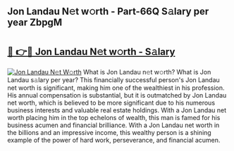 ## Jon Landau N𝚎t w𝚘rth - Part-66Q S𝚊lary per year ZbpgM

# <h2><a href="http://gc46zgz.nevu.top/?p=Jon+Landau">🔗 👉🔴 Jon Landau N𝚎t w𝚘rth - S𝚊lary</a></h2>

[![Jon Landau N𝚎t W𝚘rth](https://i.imgur.com/Oavwk0R.jpeg)](http://gc46zgz.nevu.top/?p=Jon+Landau)
What is Jon Landau n𝚎t w𝚘rth? What is Jon Landau s𝚊lary per year?
This financially successful person's Jon Landau net worth is significant, making him one of the wealthiest in his profession. His annual compensation is substantial, but it is outmatched by Jon Landau net worth, which is believed to be more significant due to his numerous business interests and valuable real estate holdings. With a Jon Landau net worth placing him in the top echelons of wealth, this man is famed for his business acumen and financial brilliance. With a Jon Landau net worth in the billions and an impressive income, this wealthy person is a shining example of the power of hard work, perseverance, and financial acumen.
